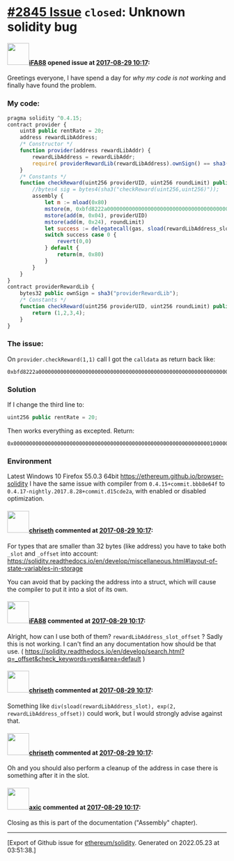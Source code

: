 # [\#2845 Issue](https://github.com/ethereum/solidity/issues/2845) `closed`: Unknown solidity bug

#### <img src="https://avatars.githubusercontent.com/u/18205395?u=a7da173514f5ebdf41e9237f14e64e3b15015e5d&v=4" width="50">[iFA88](https://github.com/iFA88) opened issue at [2017-08-29 10:17](https://github.com/ethereum/solidity/issues/2845):

Greetings everyone, I have spend a day for _why my code is not working_ and finally have found the problem.

### My code:
```javascript
pragma solidity ^0.4.15;
contract provider {
    uint8 public rentRate = 20;
    address rewardLibAddress;
    /* Constructor */
    function provider(address rewardLibAddr) {
        rewardLibAddress = rewardLibAddr;
        require( providerRewardLib(rewardLibAddress).ownSign() == sha3("providerRewardLib") );
    }
    /* Constants */
    function checkReward(uint256 providerUID, uint256 roundLimit) public constant returns (uint256 senderReward, uint256 adminReward, uint256 ownerReward, uint256 round) {
        //bytes4 sig = bytes4(sha3("checkReward(uint256,uint256)"));
        assembly {
            let m := mload(0x80)
            mstore(m, 0xbfd8222a00000000000000000000000000000000000000000000000000000000)
            mstore(add(m, 0x04), providerUID)
            mstore(add(m, 0x24), roundLimit)
            let success := delegatecall(gas, sload(rewardLibAddress_slot), m, 0x44, m, 0x80)
            switch success case 0 {
                revert(0,0)
            } default {
                return(m, 0x80)
            }
        }
    }
}
contract providerRewardLib {
    bytes32 public ownSign = sha3("providerRewardLib");
    /* Constants */
    function checkReward(uint256 providerUID, uint256 roundLimit) public constant returns (uint256 senderReward, uint256 adminReward, uint256 ownerReward, uint256 round) {
        return (1,2,3,4);
    }
}
```
### The issue:
On `provider.checkReward(1,1)` call I got the `calldata` as return back like:
```
0xbfd8222a00000000000000000000000000000000000000000000000000000000000000010000000000000000000000000000000000000000000000000000000000000001000000000000000000000000000000000000000000000000000000600000000000000000000000000000000000000000000000000000000000000000"
```

### Solution
If I change the third line to:
```javascript
uint256 public rentRate = 20;
```
Then works everything as excepted. Return:
```
0x0000000000000000000000000000000000000000000000000000000000000001000000000000000000000000000000000000000000000000000000000000000200000000000000000000000000000000000000000000000000000000000000030000000000000000000000000000000000000000000000000000000000000004
```
### Environment 
Latest Windows 10
Firefox 55.0.3 64bit
https://ethereum.github.io/browser-solidity
I have the same issue with compiler from `0.4.15+commit.bbb8e64f` to `0.4.17-nightly.2017.8.28+commit.d15cde2a`, with enabled or disabled optimization.

#### <img src="https://avatars.githubusercontent.com/u/9073706?v=4" width="50">[chriseth](https://github.com/chriseth) commented at [2017-08-29 10:17](https://github.com/ethereum/solidity/issues/2845#issuecomment-325641821):

For types that are smaller than 32 bytes (like address) you have to take both `_slot` and `_offset` into account: https://solidity.readthedocs.io/en/develop/miscellaneous.html#layout-of-state-variables-in-storage

You can avoid that by packing the address into a struct, which will cause the compiler to put it into a slot of its own.

#### <img src="https://avatars.githubusercontent.com/u/18205395?u=a7da173514f5ebdf41e9237f14e64e3b15015e5d&v=4" width="50">[iFA88](https://github.com/iFA88) commented at [2017-08-29 10:17](https://github.com/ethereum/solidity/issues/2845#issuecomment-325645690):

Alright, how can I use both of them?
`rewardLibAddress_slot_offset` ?
Sadly this is not working. I can't find an any documentation how should be that use. ( https://solidity.readthedocs.io/en/develop/search.html?q=_offset&check_keywords=yes&area=default )

#### <img src="https://avatars.githubusercontent.com/u/9073706?v=4" width="50">[chriseth](https://github.com/chriseth) commented at [2017-08-29 10:17](https://github.com/ethereum/solidity/issues/2845#issuecomment-325648329):

Something like `div(sload(rewardLibAddress_slot), exp(2, rewardLibAddress_offset))` could work, but I would strongly advise against that.

#### <img src="https://avatars.githubusercontent.com/u/9073706?v=4" width="50">[chriseth](https://github.com/chriseth) commented at [2017-08-29 10:17](https://github.com/ethereum/solidity/issues/2845#issuecomment-325648405):

Oh and you should also perform a cleanup of the address in case there is something after it in the slot.

#### <img src="https://avatars.githubusercontent.com/u/20340?v=4" width="50">[axic](https://github.com/axic) commented at [2017-08-29 10:17](https://github.com/ethereum/solidity/issues/2845#issuecomment-348645072):

Closing as this is part of the documentation ("Assembly" chapter).


-------------------------------------------------------------------------------



[Export of Github issue for [ethereum/solidity](https://github.com/ethereum/solidity). Generated on 2022.05.23 at 03:51:38.]
